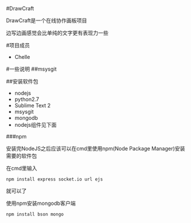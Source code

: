 #DrawCraft

DrawCraft是一个在线协作画板项目

边写边画感觉会比单纯的文字更有表现力一些




#项目成员
* Chelle

#一些说明
##msysgit

##安装软件包

* nodejs
* python2.7
* Sublime Text 2
* msysgit
* mongodb
* nodejs组件见下面

###npm

安装完NodeJS之后应该可以在cmd里使用npm(Node Package Manager)安装需要的软件包

在cmd里输入
```
npm install express socket.io url ejs
```
就可以了

使用npm安装mongodb客户端
```
npm install bson mongo
```
